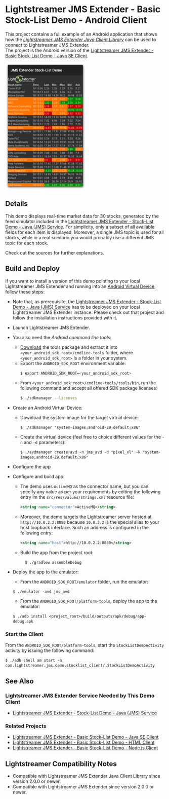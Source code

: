 # Lightstreamer JMS Extender - Basic Stock-List Demo - Android Client

<!-- START DESCRIPTION lightstreamer-jms-example-stocklist-client-android -->

This project contains a full example of an Android application that shows how the [_Lightstreamer JMS Extender Java Client Library_](https://github.com/Lightstreamer/JMSExtender-lib-client-java) can be used to connect to Lightstreamer JMS Extender.  
The project is the Android version of the [Lightstreamer JMS Extender - Basic Stock-List Demo - Java SE Client](https://github.com/Lightstreamer/Lightstreamer-JMS-example-StockList-client-java).

![Screenshot](screen_android_large.png)

## Details

This demo displays real-time market data for 30 stocks, generated by the feed simulator included in the [Lightstreamer JMS Extender - Stock-List Demo - Java (JMS) Service](https://github.com/Lightstreamer/Lightstreamer-JMS-example-StockList-service-java). For simplicity, only a subset of all available fields for each item is displayed. Moreover, a single JMS topic is used for all stocks, while in a real scenario you would probably use a different JMS topic for each stock.

Check out the sources for further explanations.
  
## Build and Deploy

If you want to install a version of this demo pointing to your local Lightstreamer JMS Extender and running into 
an [Android Virtual Device](http://developer.android.com/tools/devices/emulator.html), follow these steps:

* Note that, as prerequisite, the [Lightstreamer JMS Extender - Stock-List Demo - Java (JMS) Service](https://github.com/Lightstreamer/Lightstreamer-JMS-example-StockList-service-java) has to be deployed on your local Lightstreamer JMS Extender instance. Please check out that project and follow the installation instructions provided with it.

* Launch Lightstreamer JMS Extender.

* You also need the _Android command line tools_:
  - [Download](https://developer.android.com/studio#command-tools) the tools package and extract it into `<your_android_sdk_root>/cmdline-tools` folder,
 where `<your_android_sdk_root>` is a folder in your system.
  - Export the `ANDROID_SDK_ROOT` environment variable:
    ```sh
    $ export ANDROID_SDK_ROOT=<your_android_sdk_root>
    ```
  - From `<your_android_sdk_root>/cmdline-tools/tools/bin`, run the following command and accept all offered SDK package licenses:
    ```sh
    $ ./sdkmanager --licenses

* Create an Android Virtual Device:
  - Download the system image for the target virtual device:
     ```
     $ ./sdkmanager "system-images;android-29;default;x86"
     ```

  - Create the virtual device (feel free to choice different values for the `-n` and `-d` parameters):
    ```
    $ ./avdmanager create avd -n jms_avd -d "pixel_xl" -k "system-images;android-29;default;x86"
    ```
  
* Configure the app
    
 
* Configure and build app:
  - The demo uses `ActiveMQ` as the connector name, but you can specify any value as per your requirements by editing the following entry im the `src/res/values/strings.xml` resource file:
    ```xml
    <string name="connector">ActiveMQ</string>
    ```
  - Moreover, the demo targets the Lightstreamer server hosted at `http://10.0.2.2:8080` because `10.0.2.2` is the special alias to your host loopback interface. Such an address is configured in the following entry:
    ```xml
    <string name="host">http://10.0.2.2:8080</string>
    ```
  

  - Build the app from the project root:
    ```
      $ ./gradlew assembleDebug
    ```

* Deploy the app to the emulator:
    - From the `ANDROID_SDK_ROOT/emulator` folder, run the emulator:
    ```
    $ ./emulator -avd jms_avd
    ```

    - From the `ANDROID_SDK_ROOT/platform-tools`, deploy the app to the emulator:
    ```
    $ ./adb install <project_root>/build/outputs/apk/debug/app-debug.apk
    ```

### Start the Client

From the `ANDROID_SDK_ROOT/platform-tools`, start the `StockListDemoActivity` activity by issuing the following command:
```
$ ./adb shell am start -n com.lightstreamer.jms.demo.stocklist_client/.StockListDemoActivity
```

## See Also

### Lightstreamer JMS Extender Service Needed by This Demo Client

<!-- START RELATED_ENTRIES -->
* [Lightstreamer JMS Extender - Stock-List Demo - Java (JMS) Service](https://github.com/Lightstreamer/Lightstreamer-JMS-example-StockList-service-java)

### Related Projects

* [Lightstreamer JMS Extender - Basic Stock-List Demo - Java SE Client](https://github.com/Lightstreamer/Lightstreamer-JMS-example-StockList-client-java)
* [Lightstreamer JMS Extender - Basic Stock-List Demo - HTML Client](https://github.com/Lightstreamer/Lightstreamer-JMS-example-StockList-client-javascript)
* [Lightstreamer JMS Extender - Basic Stock-List Demo - Node.js Client](https://github.com/Lightstreamer/Lightstreamer-JMS-example-StockList-client-node)

## Lightstreamer Compatibility Notes

* Compatible with Lightstreamer JMS Extender Java Client Library since version 2.0.0 or newer.
* Compatible with Lightstreamer JMS Extender since version 2.0.0 or newer.
